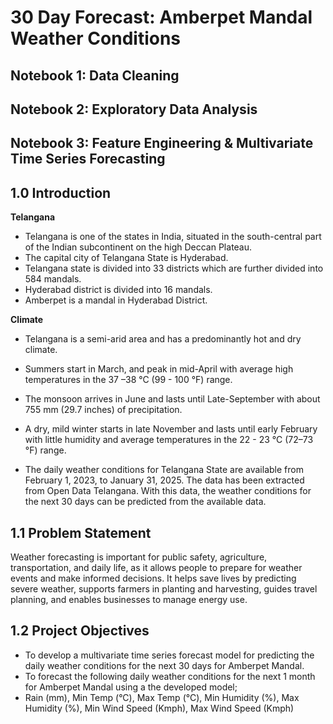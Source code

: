 # **30 Day Forecast: Amberpet Mandal Weather Conditions**

## Notebook 1: Data Cleaning
## Notebook 2: Exploratory Data Analysis
## Notebook 3: Feature Engineering & Multivariate Time Series Forecasting

## 1.0 Introduction

**Telangana**
- Telangana is one of the states in India, situated in the south-central part of the Indian subcontinent on the high Deccan Plateau.
- The capital city of Telangana State is Hyderabad.
- Telangana state is divided into 33 districts which are further divided into 584 mandals.
- Hyderabad district is divided into 16 mandals. 
- Amberpet is a mandal in Hyderabad District.
  
**Climate**
- Telangana is a semi-arid area and has a predominantly hot and dry climate. 
- Summers start in March, and peak in mid-April with average high temperatures in the 37 –38 °C (99 - 100 °F) range. 
- The monsoon arrives in June and lasts until Late-September with about 755 mm (29.7 inches) of precipitation. 
- A dry, mild winter starts in late November and lasts until early February with little humidity and average temperatures in the 22 - 23 °C (72–73 °F) range.

- The daily weather conditions for Telangana State are available from February 1, 2023, to January 31, 2025. The data has been extracted from Open Data Telangana. With this data, the weather conditions for the next 30 days can be predicted from the available data. 

## 1.1 Problem Statement
Weather forecasting is important for public safety, agriculture, transportation, and daily life, as it allows people to prepare for weather events and make informed decisions. 
It helps save lives by predicting severe weather, supports farmers in planting and harvesting, guides travel planning, and enables businesses to manage energy use. 

## 1.2 Project Objectives
- To develop a multivariate time series forecast model for predicting the daily weather conditions for the next 30 days for Amberpet Mandal. 
- To forecast the following daily weather conditions for the next 1 month for Amberpet Mandal using a the developed model;
- Rain (mm), Min Temp (°C), Max Temp (°C), Min Humidity (%), Max Humidity (%), Min Wind Speed (Kmph), Max Wind Speed (Kmph) 
